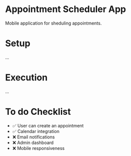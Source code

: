 # Appointment Scheduler App
Mobile application for sheduling appointments.

# Setup
...

# Execution
...

# To do Checklist
- ✅ User can create an appointment
- ✅ Calendar integration
- ❌ Email notifications
- ❌ Admin dashboard
- ❌ Mobile responsiveness
